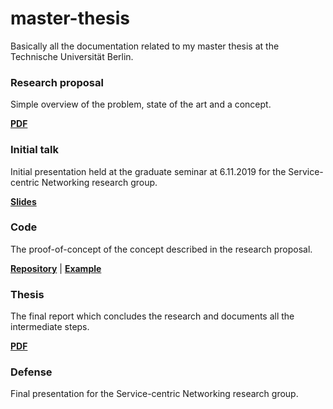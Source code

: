 # master-thesis

Basically all the documentation related to my master thesis at the Technische Universität Berlin.


### Research proposal 
Simple overview of the problem, state of the art and a concept.

**[PDF](https://lightning-sprinkle.github.io/master-thesis/research-proposal/research-proposal.pdf)**

### Initial talk
Initial presentation held at the graduate seminar at 6.11.2019 for the Service-centric Networking research group.

**[Slides](https://lightning-sprinkle.github.io/master-thesis/initial-talk)**

### Code
The proof-of-concept of the concept described in the research proposal.

**[Repository](https://lightning-sprinkle.github.io/aubpay-lib.js)** | **[Example](https://aubpay.github.io/master-thesis/aubpay-lib.js/example.html)**

### Thesis 
The final report which concludes the research and documents all the intermediate steps.

**[PDF](https://lightning-sprinkle.github.io/master-thesis/thesis/main.pdf)**

### Defense
Final presentation for the Service-centric Networking research group.

